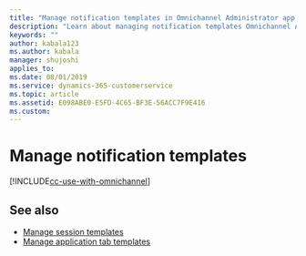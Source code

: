 ```yaml
---
title: "Manage notification templates in Omnichannel Administrator app | MicrosoftDocs"
description: "Learn about managing notification templates Omnichannel Administrator app"
keywords: ""
author: kabala123
ms.author: kabala
manager: shujoshi
applies_to: 
ms.date: 08/01/2019
ms.service: dynamics-365-customerservice
ms.topic: article
ms.assetid: E098ABE0-E5FD-4C65-BF3E-56ACC7F9E416
ms.custom: 
---
```


# Manage notification templates

[!INCLUDE[cc-use-with-omnichannel](../../../includes/cc-use-with-omnichannel.md)]

## See also

- [Manage session templates](session-templates.md)
- [Manage application tab templates](application-tab-templates.md)

